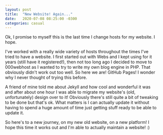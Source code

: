 ```yaml
---
layout: post
title:  "New Website! Again..."
date:   2020-07-08 08:25:00 -0300
categories: casual
---
```


Ok, I promise to myself this is the last time I change hosts for my website. I hope.

I've worked with a really wide variety of hosts throughout the times I've tried to have a website. I first started out with Webs and I kept using for it years (still have it registered!), then not too long ago I decided to move to 000webhost as I wanted to try to write my own blog engine in PHP. That obviously didn't work out too well. So here we are! GitHub Pages! I wonder why I never thought of trying this before.

A friend of mine told me about Jekyll and how cool and wonderful it was and after about one hour I was able to migrate my website's (old, unfortunately) design over to it! Obviously there's still quite a bit of tweaking to be done but that's ok. What matters is I can actually update it without having to spend a huge amount of time just getting stuff ready to be able to update it.

So here's to a new journey, on my new old website, on a new platform! I hope this time it works out and I'm able to actually maintain a website! :)